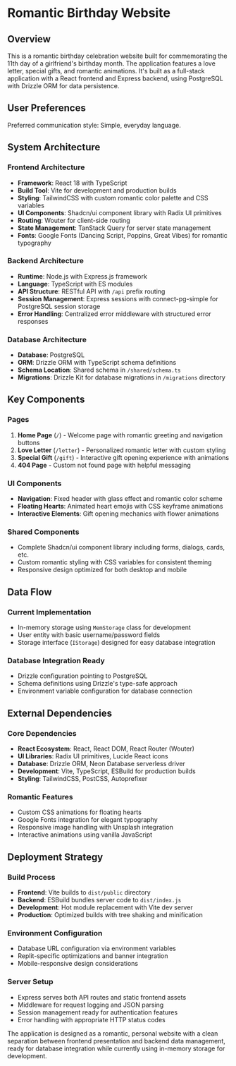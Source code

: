 # Romantic Birthday Website

## Overview

This is a romantic birthday celebration website built for commemorating the 11th day of a girlfriend's birthday month. The application features a love letter, special gifts, and romantic animations. It's built as a full-stack application with a React frontend and Express backend, using PostgreSQL with Drizzle ORM for data persistence.

## User Preferences

Preferred communication style: Simple, everyday language.

## System Architecture

### Frontend Architecture
- **Framework**: React 18 with TypeScript
- **Build Tool**: Vite for development and production builds
- **Styling**: TailwindCSS with custom romantic color palette and CSS variables
- **UI Components**: Shadcn/ui component library with Radix UI primitives
- **Routing**: Wouter for client-side routing
- **State Management**: TanStack Query for server state management
- **Fonts**: Google Fonts (Dancing Script, Poppins, Great Vibes) for romantic typography

### Backend Architecture
- **Runtime**: Node.js with Express.js framework
- **Language**: TypeScript with ES modules
- **API Structure**: RESTful API with `/api` prefix routing
- **Session Management**: Express sessions with connect-pg-simple for PostgreSQL session storage
- **Error Handling**: Centralized error middleware with structured error responses

### Database Architecture
- **Database**: PostgreSQL
- **ORM**: Drizzle ORM with TypeScript schema definitions
- **Schema Location**: Shared schema in `/shared/schema.ts`
- **Migrations**: Drizzle Kit for database migrations in `/migrations` directory

## Key Components

### Pages
1. **Home Page** (`/`) - Welcome page with romantic greeting and navigation buttons
2. **Love Letter** (`/letter`) - Personalized romantic letter with custom styling
3. **Special Gift** (`/gift`) - Interactive gift opening experience with animations
4. **404 Page** - Custom not found page with helpful messaging

### UI Components
- **Navigation**: Fixed header with glass effect and romantic color scheme
- **Floating Hearts**: Animated heart emojis with CSS keyframe animations
- **Interactive Elements**: Gift opening mechanics with flower animations

### Shared Components
- Complete Shadcn/ui component library including forms, dialogs, cards, etc.
- Custom romantic styling with CSS variables for consistent theming
- Responsive design optimized for both desktop and mobile

## Data Flow

### Current Implementation
- In-memory storage using `MemStorage` class for development
- User entity with basic username/password fields
- Storage interface (`IStorage`) designed for easy database integration

### Database Integration Ready
- Drizzle configuration pointing to PostgreSQL
- Schema definitions using Drizzle's type-safe approach
- Environment variable configuration for database connection

## External Dependencies

### Core Dependencies
- **React Ecosystem**: React, React DOM, React Router (Wouter)
- **UI Libraries**: Radix UI primitives, Lucide React icons
- **Database**: Drizzle ORM, Neon Database serverless driver
- **Development**: Vite, TypeScript, ESBuild for production builds
- **Styling**: TailwindCSS, PostCSS, Autoprefixer

### Romantic Features
- Custom CSS animations for floating hearts
- Google Fonts integration for elegant typography
- Responsive image handling with Unsplash integration
- Interactive animations using vanilla JavaScript

## Deployment Strategy

### Build Process
- **Frontend**: Vite builds to `dist/public` directory
- **Backend**: ESBuild bundles server code to `dist/index.js`
- **Development**: Hot module replacement with Vite dev server
- **Production**: Optimized builds with tree shaking and minification

### Environment Configuration
- Database URL configuration via environment variables
- Replit-specific optimizations and banner integration
- Mobile-responsive design considerations

### Server Setup
- Express serves both API routes and static frontend assets
- Middleware for request logging and JSON parsing
- Session management ready for authentication features
- Error handling with appropriate HTTP status codes

The application is designed as a romantic, personal website with a clean separation between frontend presentation and backend data management, ready for database integration while currently using in-memory storage for development.